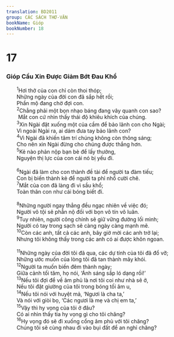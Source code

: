 ```yaml
---
translation: BD2011
group: CÁC SÁCH THƠ-VĂN
bookName: Gióp 
bookNumber: 18
---
```


<div class="title"><h1>17</h1><h3>Gióp Cầu Xin Ðược Giảm Bớt Ðau Khổ</h3></div>
<span class="verse giop_17_1">  <sup>1</sup>Hơi thở của con chỉ còn thoi thóp;<br/>  Những ngày của đời con đã sắp hết rồi;<br/>  Phần mộ đang chờ đợi con.<br/></span>
<span class="verse giop_17_2">  <sup>2</sup>Chẳng phải một bọn nhạo báng đang vây quanh con sao?<br/>   Mắt con cứ nhìn thấy thái độ khiêu khích của chúng.<br/></span>
<span class="verse giop_17_3">  <sup>3</sup>Xin Ngài đặt xuống một của cầm để bảo lãnh con cho Ngài;<br/>  Vì ngoài Ngài ra, ai dám đưa tay bảo lãnh con?<br/></span>
<span class="verse giop_17_4">  <sup>4</sup>Vì Ngài đã khiến tâm trí chúng không còn thông sáng;<br/>  Cho nên xin Ngài đừng cho chúng được thắng hơn.<br/></span>
<span class="verse giop_17_5">  <sup>5</sup>Kẻ nào phản nộp bạn bè để lấy thưởng,<br/>  Nguyện thị lực của con cái nó bị yếu đi.<br/><br/></span>
<span class="verse giop_17_6">  <sup>6</sup>Ngài đã làm cho con thành đề tài để người ta đàm tiếu;<br/>  Con bị biến thành kẻ để người ta phỉ nhổ cười chê.<br/></span>
<span class="verse giop_17_7">  <sup>7</sup>Mắt của con đã làng đi vì sầu khổ;<br/>  Toàn thân con như cái bóng biết đi.<br/><br/></span>
<span class="verse giop_17_8">  <sup>8</sup>Những người ngay thẳng đều ngạc nhiên về việc đó;<br/>  Người vô tội sẽ phẫn nộ đối với bọn vô tín vô luân.<br/></span>
<span class="verse giop_17_9">  <sup>9</sup>Tuy nhiên, người công chính sẽ giữ vững đường lối mình;<br/>  Người có tay trong sạch sẽ càng ngày càng mạnh mẽ.<br/></span>
<span class="verse giop_17_10">  <sup>10</sup>Còn các anh, tất cả các anh, bây giờ mời các anh trở lại;<br/>  Nhưng tôi không thấy trong các anh có ai được khôn ngoan.<br/><br/></span>
<span class="verse giop_17_11">  <sup>11</sup>Những ngày của đời tôi đã qua, các dự tính của tôi đã đổ vỡ;<br/>  Những ước muốn của lòng tôi đã tan thành mây khói.<br/></span>
<span class="verse giop_17_12">  <sup>12</sup>Người ta muốn biến đêm thành ngày;<br/>  Giữa cảnh tối tăm, họ nói, ‘Ánh sáng sắp ló dạng rồi!’<br/></span>
<span class="verse giop_17_13">  <sup>13</sup>Nếu tôi đợi để về âm phủ là nơi tôi coi như nhà sẽ ở,<br/>  Nếu tôi đặt giường của tôi trong bóng tối âm u,<br/></span>
<span class="verse giop_17_14">  <sup>14</sup>Nếu tôi nói với huyệt mả, ‘Ngươi là cha ta,’<br/>  Và nói với giòi bọ, ‘Các ngươi là mẹ và chị em ta,’<br/></span>
<span class="verse giop_17_15">  <sup>15</sup>Vậy thì hy vọng của tôi ở đâu?<br/>  Có ai nhìn thấy tia hy vọng gì cho tôi chăng?<br/></span>
<span class="verse giop_17_16">  <sup>16</sup>Hy vọng đó sẽ đi xuống cổng âm phủ với tôi chăng?<br/>  Chúng tôi sẽ cùng nhau đi vào bụi đất để an nghỉ chăng?<br/></span>
